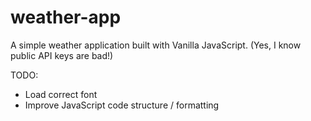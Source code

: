 # weather-app
A simple weather application built with Vanilla JavaScript. (Yes, I know public API keys are bad!)

TODO:
- Load correct font
- Improve JavaScript code structure / formatting
